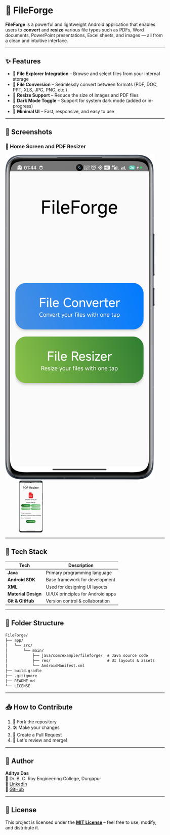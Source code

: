 
# 📁 FileForge

**FileForge** is a powerful and lightweight Android application that enables users to **convert** and **resize** various file types such as PDFs, Word documents, PowerPoint presentations, Excel sheets, and images — all from a clean and intuitive interface.

---

## ✨ Features

- 📂 **File Explorer Integration** – Browse and select files from your internal storage
- 🔄 **File Conversion** – Seamlessly convert between formats (PDF, DOC, PPT, XLS, JPG, PNG, etc.)
- 📏 **Resize Support** – Reduce the size of images and PDF files
- 🌙 **Dark Mode Toggle** – Support for system dark mode (added or in-progress)
- 🧭 **Minimal UI** – Fast, responsive, and easy to use

---

## 📸 Screenshots

### 🔹 Home Screen and PDF Resizer

<p float="left">
  <img src="screenshots/homescreen.png" />
  &nbsp;&nbsp;&nbsp;&nbsp;&nbsp;&nbsp;&nbsp;&nbsp;&nbsp;&nbsp;
  <img src="screenshots/pdf_res.png" width="15%" />
</p>

---

## 🚀 Tech Stack

| Tech           | Description                      |
|----------------|----------------------------------|
| **Java**       | Primary programming language     |
| **Android SDK**| Base framework for development   |
| **XML**        | Used for designing UI layouts    |
| **Material Design** | UI/UX principles for Android apps |
| **Git & GitHub** | Version control & collaboration |

---

## 🧩 Folder Structure

```
FileForge/
├── app/
│   └── src/
│       └── main/
│           ├── java/com/example/fileforge/  # Java source code
│           ├── res/                         # UI layouts & assets
│           └── AndroidManifest.xml
├── build.gradle
├── .gitignore
├── README.md
└── LICENSE
```

---

## 📥 How to Contribute

1. 🍴 Fork the repository
2. 🛠️ Make your changes
3. 🔁 Create a Pull Request
4. 💬 Let's review and merge!

---

## 👤 Author

**Aditya Das**  
📍 Dr. B. C. Roy Engineering College, Durgapur  
🔗 [LinkedIn](https://www.linkedin.com/in/adadityadas)  
🐙 [GitHub](https://github.com/CodeSmithAditya)

---

## 📄 License

This project is licensed under the **[MIT License](LICENSE)** – feel free to use, modify, and distribute it.
